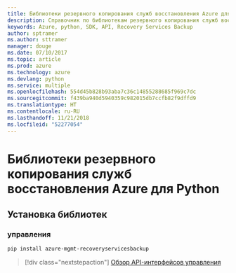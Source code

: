 ```yaml
---
title: Библиотеки резервного копирования служб восстановления Azure для Python
description: Справочник по библиотекам резервного копирования служб восстановления Azure для Python
keywords: Azure, python, SDK, API, Recovery Services Backup
author: sptramer
ms.author: sttramer
manager: douge
ms.date: 07/10/2017
ms.topic: article
ms.prod: azure
ms.technology: azure
ms.devlang: python
ms.service: multiple
ms.openlocfilehash: 554d45b828b93aba7c36c14855288685f969c7dc
ms.sourcegitcommit: f439ba940d5940359c982015db7ccfb82f9dffd9
ms.translationtype: HT
ms.contentlocale: ru-RU
ms.lasthandoff: 11/21/2018
ms.locfileid: "52277054"
---
```

# <a name="azure-recovery-services-backup-libraries-for-python"></a>Библиотеки резервного копирования служб восстановления Azure для Python

## <a name="install-the-libraries"></a>Установка библиотек


### <a name="management"></a>управления

```bash
pip install azure-mgmt-recoveryservicesbackup
```
> [!div class="nextstepaction"]
> [Обзор API-интерфейсов управления](/python/api/overview/azure/recoveryservicesbackup/management)